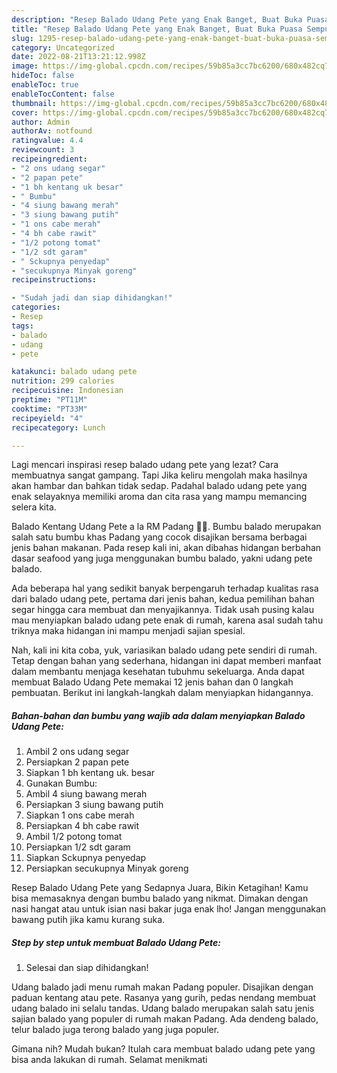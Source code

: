 ```yaml
---
description: "Resep Balado Udang Pete yang Enak Banget, Buat Buka Puasa Sempurna"
title: "Resep Balado Udang Pete yang Enak Banget, Buat Buka Puasa Sempurna"
slug: 1295-resep-balado-udang-pete-yang-enak-banget-buat-buka-puasa-sempurna
category: Uncategorized
date: 2022-08-21T13:21:12.998Z
image: https://img-global.cpcdn.com/recipes/59b85a3cc7bc6200/680x482cq70/balado-udang-pete-foto-resep-utama.jpg
hideToc: false
enableToc: true
enableTocContent: false
thumbnail: https://img-global.cpcdn.com/recipes/59b85a3cc7bc6200/680x482cq70/balado-udang-pete-foto-resep-utama.jpg
cover: https://img-global.cpcdn.com/recipes/59b85a3cc7bc6200/680x482cq70/balado-udang-pete-foto-resep-utama.jpg
author: Admin
authorAv: notfound
ratingvalue: 4.4
reviewcount: 3
recipeingredient:
- "2 ons udang segar"
- "2 papan pete"
- "1 bh kentang uk besar"
- " Bumbu"
- "4 siung bawang merah"
- "3 siung bawang putih"
- "1 ons cabe merah"
- "4 bh cabe rawit"
- "1/2 potong tomat"
- "1/2 sdt garam"
- " Sckupnya penyedap"
- "secukupnya Minyak goreng"
recipeinstructions:

- "Sudah jadi dan siap dihidangkan!"
categories:
- Resep
tags:
- balado
- udang
- pete

katakunci: balado udang pete 
nutrition: 299 calories
recipecuisine: Indonesian
preptime: "PT11M"
cooktime: "PT33M"
recipeyield: "4"
recipecategory: Lunch

---
```



Lagi mencari inspirasi resep balado udang pete yang lezat? Cara membuatnya sangat gampang. Tapi Jika keliru mengolah maka hasilnya akan hambar dan bahkan tidak sedap. Padahal balado udang pete yang enak selayaknya memiliki aroma dan cita rasa yang mampu memancing selera kita.


Balado Kentang Udang Pete a la RM Padang 👍🏼. Bumbu balado merupakan salah satu bumbu khas Padang yang cocok disajikan bersama berbagai jenis bahan makanan. Pada resep kali ini, akan dibahas hidangan berbahan dasar seafood yang juga menggunakan bumbu balado, yakni udang pete balado.

Ada beberapa hal yang sedikit banyak berpengaruh terhadap kualitas rasa dari balado udang pete, pertama dari jenis bahan, kedua pemilihan bahan segar hingga cara membuat dan menyajikannya. Tidak usah pusing kalau mau menyiapkan balado udang pete enak di rumah, karena asal sudah tahu triknya maka hidangan ini mampu menjadi sajian spesial.


Nah, kali ini kita coba, yuk, variasikan balado udang pete sendiri di rumah. Tetap dengan bahan yang sederhana, hidangan ini dapat memberi manfaat dalam membantu menjaga kesehatan tubuhmu sekeluarga. Anda dapat membuat Balado Udang Pete memakai 12 jenis bahan dan 0 langkah pembuatan. Berikut ini langkah-langkah dalam menyiapkan hidangannya.

<!--inarticleads1-->

##### Bahan-bahan dan bumbu yang wajib ada dalam menyiapkan Balado Udang Pete:

1. Ambil 2 ons udang segar
1. Persiapkan 2 papan pete
1. Siapkan 1 bh kentang uk. besar
1. Gunakan  Bumbu:
1. Ambil 4 siung bawang merah
1. Persiapkan 3 siung bawang putih
1. Siapkan 1 ons cabe merah
1. Persiapkan 4 bh cabe rawit
1. Ambil 1/2 potong tomat
1. Persiapkan 1/2 sdt garam
1. Siapkan  Sckupnya penyedap
1. Persiapkan secukupnya Minyak goreng


Resep Balado Udang Pete yang Sedapnya Juara, Bikin Ketagihan! Kamu bisa memasaknya dengan bumbu balado yang nikmat. Dimakan dengan nasi hangat atau untuk isian nasi bakar juga enak lho! Jangan menggunakan bawang putih jika kamu kurang suka. 

<!--inarticleads2-->

##### Step by step untuk membuat Balado Udang Pete:


1. Selesai dan siap dihidangkan!

Udang balado jadi menu rumah makan Padang populer. Disajikan dengan paduan kentang atau pete. Rasanya yang gurih, pedas nendang membuat udang balado ini selalu tandas. Udang balado merupakan salah satu jenis sajian balado yang populer di rumah makan Padang. Ada dendeng balado, telur balado juga terong balado yang juga populer. 

Gimana nih? Mudah bukan? Itulah cara membuat balado udang pete yang bisa anda lakukan di rumah. Selamat menikmati

